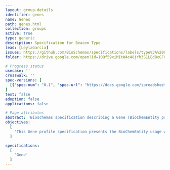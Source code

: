 ```yaml
---
layout: group-details
identifier: genes
name: Genes
path: genes.html
collection: groups
active: true
type: generic
description: Specification for Beacon Type
lead: [LeylaGarcia]
issues: https://github.com/BioSchemas/specifications/labels/type%3A%20Gene
folder: https://drive.google.com/open?id=10Qf59xiMItW4c48jYh3S1LEd8cCFv0sW

# Progress status
usecase: ''
crosswalk: ''
spec-versions: [
  [{"spec-num": "0.1", "spec-url": "https://docs.google.com/spreadsheets/d/1WGP1VPElboWsKnASQwbp19wcvTg-_piOCoIJ6Xe7rB8"}]#,
]
test: false
adoption: false
applications: false

# Page attributes
abstract: 'Bioschemas specification describing a Gene (BioChemEntity profile) in Life Sciences.'
objectives:
  [
    'This Gene profile specification presents the BioChemEntity usage when describing a Gene.'
  ]

specifications:
  [
    'Gene'
  ]
---
```


